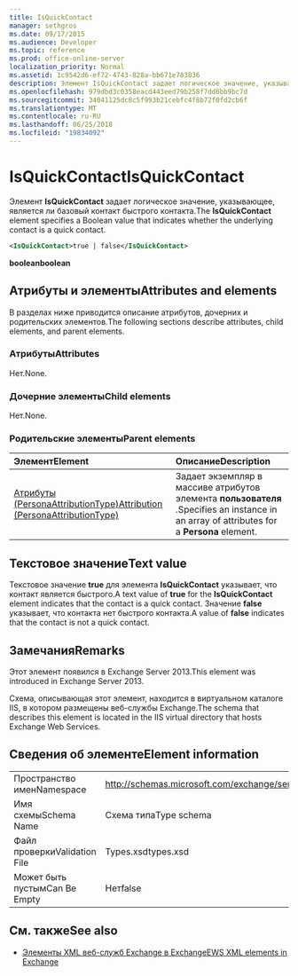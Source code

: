```yaml
---
title: IsQuickContact
manager: sethgros
ms.date: 09/17/2015
ms.audience: Developer
ms.topic: reference
ms.prod: office-online-server
localization_priority: Normal
ms.assetid: 1c9542d6-ef72-4743-828a-bb671e783836
description: Элемент IsQuickContact задает логическое значение, указывающее, является ли базовый контакт быстрого контакта.
ms.openlocfilehash: 979dbd3c0358eacd443eed79b258f7dd6bb9bc7d
ms.sourcegitcommit: 34041125dc8c5f993b21cebfc4f8b72f0fd2cb6f
ms.translationtype: MT
ms.contentlocale: ru-RU
ms.lasthandoff: 06/25/2018
ms.locfileid: "19834092"
---
```

# <a name="isquickcontact"></a><span data-ttu-id="5fdb9-103">IsQuickContact</span><span class="sxs-lookup"><span data-stu-id="5fdb9-103">IsQuickContact</span></span>

<span data-ttu-id="5fdb9-104">Элемент **IsQuickContact** задает логическое значение, указывающее, является ли базовый контакт быстрого контакта.</span><span class="sxs-lookup"><span data-stu-id="5fdb9-104">The **IsQuickContact** element specifies a Boolean value that indicates whether the underlying contact is a quick contact.</span></span> 
  
```XML
<IsQuickContact>true | false</IsQuickContact>
```

 <span data-ttu-id="5fdb9-105">**boolean**</span><span class="sxs-lookup"><span data-stu-id="5fdb9-105">**boolean**</span></span>
## <a name="attributes-and-elements"></a><span data-ttu-id="5fdb9-106">Атрибуты и элементы</span><span class="sxs-lookup"><span data-stu-id="5fdb9-106">Attributes and elements</span></span>

<span data-ttu-id="5fdb9-107">В разделах ниже приводится описание атрибутов, дочерних и родительских элементов.</span><span class="sxs-lookup"><span data-stu-id="5fdb9-107">The following sections describe attributes, child elements, and parent elements.</span></span>
  
### <a name="attributes"></a><span data-ttu-id="5fdb9-108">Атрибуты</span><span class="sxs-lookup"><span data-stu-id="5fdb9-108">Attributes</span></span>

<span data-ttu-id="5fdb9-109">Нет.</span><span class="sxs-lookup"><span data-stu-id="5fdb9-109">None.</span></span>
  
### <a name="child-elements"></a><span data-ttu-id="5fdb9-110">Дочерние элементы</span><span class="sxs-lookup"><span data-stu-id="5fdb9-110">Child elements</span></span>

<span data-ttu-id="5fdb9-111">Нет.</span><span class="sxs-lookup"><span data-stu-id="5fdb9-111">None.</span></span>
  
### <a name="parent-elements"></a><span data-ttu-id="5fdb9-112">Родительские элементы</span><span class="sxs-lookup"><span data-stu-id="5fdb9-112">Parent elements</span></span>

|<span data-ttu-id="5fdb9-113">**Элемент**</span><span class="sxs-lookup"><span data-stu-id="5fdb9-113">**Element**</span></span>|<span data-ttu-id="5fdb9-114">**Описание**</span><span class="sxs-lookup"><span data-stu-id="5fdb9-114">**Description**</span></span>|
|:-----|:-----|
|[<span data-ttu-id="5fdb9-115">Атрибуты (PersonaAttributionType)</span><span class="sxs-lookup"><span data-stu-id="5fdb9-115">Attribution (PersonaAttributionType)</span></span>](attribution-personaattributiontype.md) <br/> |<span data-ttu-id="5fdb9-116">Задает экземпляр в массиве атрибутов элемента **пользователя** .</span><span class="sxs-lookup"><span data-stu-id="5fdb9-116">Specifies an instance in an array of attributes for a **Persona** element.</span></span>  <br/> |
   
## <a name="text-value"></a><span data-ttu-id="5fdb9-117">Текстовое значение</span><span class="sxs-lookup"><span data-stu-id="5fdb9-117">Text value</span></span>

<span data-ttu-id="5fdb9-118">Текстовое значение **true** для элемента **IsQuickContact** указывает, что контакт является быстрого.</span><span class="sxs-lookup"><span data-stu-id="5fdb9-118">A text value of **true** for the **IsQuickContact** element indicates that the contact is a quick contact.</span></span> <span data-ttu-id="5fdb9-119">Значение **false** указывает, что контакта нет быстрого контакта.</span><span class="sxs-lookup"><span data-stu-id="5fdb9-119">A value of **false** indicates that the contact is not a quick contact.</span></span> 
  
## <a name="remarks"></a><span data-ttu-id="5fdb9-120">Замечания</span><span class="sxs-lookup"><span data-stu-id="5fdb9-120">Remarks</span></span>

<span data-ttu-id="5fdb9-121">Этот элемент появился в Exchange Server 2013.</span><span class="sxs-lookup"><span data-stu-id="5fdb9-121">This element was introduced in Exchange Server 2013.</span></span>
  
<span data-ttu-id="5fdb9-122">Схема, описывающая этот элемент, находится в виртуальном каталоге IIS, в котором размещены веб-службы Exchange.</span><span class="sxs-lookup"><span data-stu-id="5fdb9-122">The schema that describes this element is located in the IIS virtual directory that hosts Exchange Web Services.</span></span>
  
## <a name="element-information"></a><span data-ttu-id="5fdb9-123">Сведения об элементе</span><span class="sxs-lookup"><span data-stu-id="5fdb9-123">Element information</span></span>

|||
|:-----|:-----|
|<span data-ttu-id="5fdb9-124">Пространство имен</span><span class="sxs-lookup"><span data-stu-id="5fdb9-124">Namespace</span></span>  <br/> |http://schemas.microsoft.com/exchange/services/2006/types  <br/> |
|<span data-ttu-id="5fdb9-125">Имя схемы</span><span class="sxs-lookup"><span data-stu-id="5fdb9-125">Schema Name</span></span>  <br/> |<span data-ttu-id="5fdb9-126">Схема типа</span><span class="sxs-lookup"><span data-stu-id="5fdb9-126">Type schema</span></span>  <br/> |
|<span data-ttu-id="5fdb9-127">Файл проверки</span><span class="sxs-lookup"><span data-stu-id="5fdb9-127">Validation File</span></span>  <br/> |<span data-ttu-id="5fdb9-128">Types.xsd</span><span class="sxs-lookup"><span data-stu-id="5fdb9-128">types.xsd</span></span>  <br/> |
|<span data-ttu-id="5fdb9-129">Может быть пустым</span><span class="sxs-lookup"><span data-stu-id="5fdb9-129">Can Be Empty</span></span>  <br/> |<span data-ttu-id="5fdb9-130">Нет</span><span class="sxs-lookup"><span data-stu-id="5fdb9-130">false</span></span>  <br/> |
   
## <a name="see-also"></a><span data-ttu-id="5fdb9-131">См. также</span><span class="sxs-lookup"><span data-stu-id="5fdb9-131">See also</span></span>



- [<span data-ttu-id="5fdb9-132">Элементы XML веб-служб Exchange в Exchange</span><span class="sxs-lookup"><span data-stu-id="5fdb9-132">EWS XML elements in Exchange</span></span>](ews-xml-elements-in-exchange.md)

